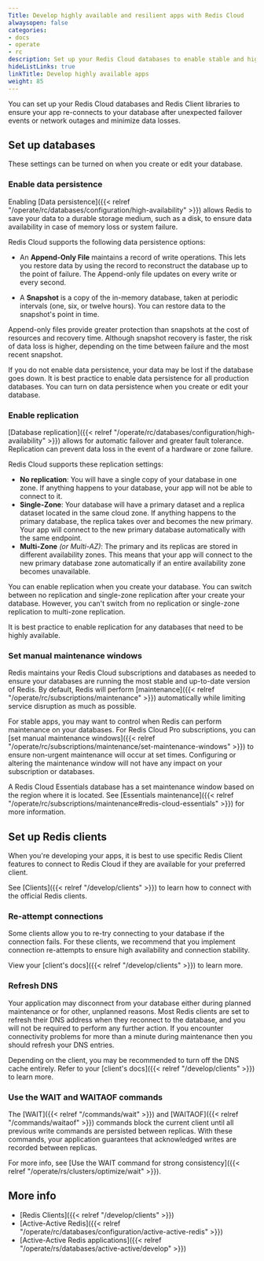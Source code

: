 ```yaml
---
Title: Develop highly available and resilient apps with Redis Cloud 
alwaysopen: false
categories:
- docs
- operate
- rc
description: Set up your Redis Cloud databases to enable stable and highly available apps.
hideListLinks: true
linkTitle: Develop highly available apps
weight: 85
---
```


You can set up your Redis Cloud databases and Redis Client libraries to ensure your app re-connects to your database after unexpected failover events or network outages and minimize data losses. 

## Set up databases

These settings can be turned on when you create or edit your database. 

### Enable data persistence

Enabling [Data persistence]({{< relref "/operate/rc/databases/configuration/high-availability" >}}) allows Redis to save your data to a durable storage medium, such as a disk, to ensure data availability in case of memory loss or system failure.

Redis Cloud supports the following data persistence options:

- An **Append-Only File** maintains a record of write operations. This lets you restore data by using the record to reconstruct the database up to the point of failure. The Append-only file updates on every write or every second.

- A **Snapshot** is a copy of the in-memory database, taken at periodic intervals (one, six, or twelve hours). You can restore data to the snapshot's point in time. 

Append-only files provide greater protection than snapshots at the cost of resources and recovery time. 
Although snapshot recovery is faster, the risk of data loss is higher, depending on the time between failure and the most recent snapshot.

If you do not enable data persistence, your data may be lost if the database goes down. It is best practice to  enable data persistence for all production databases. You can turn on data persistence when you create or edit your database. 

### Enable replication

[Database replication]({{< relref "/operate/rc/databases/configuration/high-availability" >}}) allows for automatic failover and greater fault tolerance. Replication can prevent data loss in the event of a hardware or zone failure. 

Redis Cloud supports these replication settings:

- **No replication**: You will have a single copy of your database in one zone. If anything happens to your database, your app will not be able to connect to it. 
- **Single-Zone**: Your database will have a primary dataset and a replica dataset located in the same cloud zone. If anything happens to the primary database, the replica takes over and becomes the new primary. Your app will connect to the new primary database automatically with the same endpoint.
- **Multi-Zone** _(or Multi-AZ)_: The primary and its replicas are stored in different availability zones. This means that your app will connect to the new primary database zone automatically if an entire availability zone becomes unavailable.

You can enable replication when you create your database. You can switch between no replication and single-zone replication after your create your database. However, you can't switch from no replication or single-zone replication to multi-zone replication.

It is best practice to enable replication for any databases that need to be highly available.

### Set manual maintenance windows

Redis maintains your Redis Cloud subscriptions and databases as needed to ensure your databases are running the most stable and up-to-date version of Redis. By default, Redis will perform [maintenance]({{< relref "/operate/rc/subscriptions/maintenance" >}}) automatically while limiting service disruption as much as possible.

For stable apps, you may want to control when Redis can perform maintenance on your databases. For Redis Cloud Pro subscriptions, you can [set manual maintenance windows]({{< relref "/operate/rc/subscriptions/maintenance/set-maintenance-windows" >}}) to ensure non-urgent maintenance will occur at set times. Configuring or altering the maintenance window will not have any impact on your subscription or databases.

A Redis Cloud Essentials database has a set maintenance window based on the region where it is located. See [Essentials maintenance]({{< relref "/operate/rc/subscriptions/maintenance#redis-cloud-essentials" >}}) for more information.

## Set up Redis clients

When you're developing your apps, it is best to use specific Redis Client features to connect to Redis Cloud if they are available for your preferred client.

See [Clients]({{< relref "/develop/clients" >}}) to learn how to connect with the official Redis clients.

### Re-attempt connections

Some clients allow you to re-try connecting to your database if the connection fails. For these clients, we recommend that you implement connection re-attempts to ensure high availability and connection stability. 

View your [client's docs]({{< relref "/develop/clients" >}}) to learn more.

### Refresh DNS

Your application may disconnect from your database either during planned maintenance or for other, unplanned reasons. Most Redis clients are set to refresh their DNS address when they reconnect to the database, and you will not be required to perform any further action. If you encounter connectivity problems for more than a minute during maintenance then you should refresh your DNS entries. 

Depending on the client, you may be recommended to turn off the DNS cache entirely. Refer to your [client's docs]({{< relref "/develop/clients" >}}) to learn more.

### Use the WAIT and WAITAOF commands

The [WAIT]({{< relref "/commands/wait" >}}) and [WAITAOF]({{< relref "/commands/waitaof" >}}) commands block the current client until all previous write commands are persisted between replicas. With these commands, your application guarantees that acknowledged writes are recorded between replicas. 

For more info, see [Use the WAIT command for strong consistency]({{< relref "/operate/rs/clusters/optimize/wait" >}}).

## More info

- [Redis Clients]({{< relref "/develop/clients" >}})
- [Active-Active Redis]({{< relref "/operate/rc/databases/configuration/active-active-redis" >}})
- [Active-Active Redis applications]({{< relref "/operate/rs/databases/active-active/develop" >}})